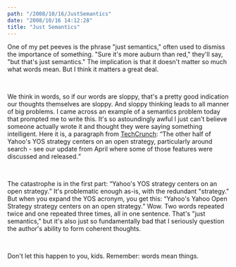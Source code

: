```yaml
---
path: "/2008/10/16/JustSemantics" 
date: "2008/10/16 14:12:28" 
title: "Just Semantics" 
---
```

<p>One of my pet peeves is the phrase "just semantics," often used to dismiss the importance of something. "Sure it's more auburn than red," they'll say, "but that's just semantics." The implication is that it doesn't matter so much what words mean. But I think it matters a great deal.</p><br><p>We think in words, so if our words are sloppy, that's a pretty good indication our thoughts themselves are sloppy. And sloppy thinking leads to all manner of big problems. I came across an example of a semantics problem today that prompted me to write this. It's so astoundingly awful I just can't believe someone actually wrote it and thought they were saying something intelligent. Here it is, a paragraph from <a href="http://www.techcrunch.com/2008/10/16/go-get-yer-shiny-new-yahoo-profileand-make-some-connections/">TechCrunch</a>: <q>The other half of Yahoo's YOS strategy centers on an open strategy, particularly around search - see our update from April where some of those features were discussed and released.</q></p><br><p>The catastrophe is in the first part: <q>Yahoo's YOS strategy centers on an open strategy.</q> It's problematic enough as-is, with the redundant "strategy." But when you expand the YOS acronym, you get this: <q>Yahoo's Yahoo Open Strategy strategy centers on an open strategy.</q> Wow. Two words repeated twice and one repeated three times, all in one sentence. That's "just semantics," but it's also just so fundamentally bad that I seriously question the author's ability to form coherent thoughts.</p><br><p>Don't let this happen to you, kids. Remember: words mean things.</p>